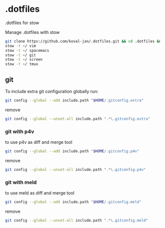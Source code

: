 # .dotfiles
.dotfiles for stow

Manage .dotfiles with stow

```sh
git clone https://github.com/koval-jan/.dotfiles.git && cd .dotfiles && git submodule update --init
stow -t ~/ vim
stow -t ~/ spacemacs
stow -t ~/ git
stow -t ~/ screen
stow -t ~/ tmux
```

## git

To include extra git configuration globally run: 

```sh
git config --global --add include.path "$HOME/.gitconfig.extra"
```

remove

```sh
git config --global --unset-all include.path ".*\.gitconfig.extra"
```

### git with p4v

to use p4v as diff and merge tool

```sh
git config --global --add include.path "$HOME/.gitconfig.p4v"
```

remove

```sh
git config --global --unset-all include.path ".*\.gitconfig.p4v"
```

### git with meld

to use meld as diff and merge tool

```sh
git config --global --add include.path "$HOME/.gitconfig.meld"
```

remove

```sh
git config --global --unset-all include.path ".*\.gitconfig.meld"
```


